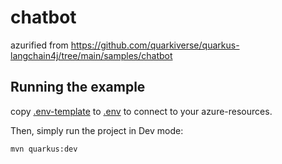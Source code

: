 # chatbot

azurified from https://github.com/quarkiverse/quarkus-langchain4j/tree/main/samples/chatbot

## Running the example

copy [.env-template](.env-template) to [.env](.env) to connect to your azure-resources.

Then, simply run the project in Dev mode:

```
mvn quarkus:dev
```
